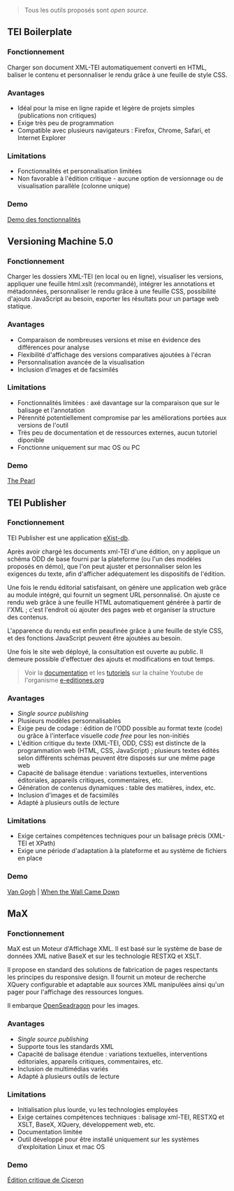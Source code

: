 
> Tous les outils proposés sont *open source*.

## TEI Boilerplate

### Fonctionnement

Charger son document XML-TEI automatiquement converti en HTML, baliser le contenu et personnaliser le rendu grâce à une feuille de style CSS. 

### Avantages

- Idéal pour la mise en ligne rapide et légère de projets simples (publications non critiques) 
- Exige très peu de programmation
- Compatible avec plusieurs navigateurs : Firefox, Chrome, Safari, et Internet Explorer

### Limitations

- Fonctionnalités et personnalisation limitées
- Non favorable à l'édition critique - aucune option de versionnage ou de visualisation parallèle (colonne unique) 

### Demo
[Demo des fonctionnalités](https://dcl.ils.indiana.edu/teibp/content/demo.xml)

## Versioning Machine 5.0

### Fonctionnement

Charger les dossiers XML-TEI (en local ou en ligne), visualiser les versions, appliquer une feuille html.xslt (recommandé), intégrer les annotations et métadonnées, personnaliser le rendu grâce à une feuille CSS, possibilité d'ajouts JavaScript au besoin, exporter les résultats pour un partage web statique. 

### Avantages

- Comparaison de nombreuses versions et mise en évidence des différences pour analyse
- Flexibilité d'affichage des versions comparatives ajoutées à l'écran
- Personnalisation avancée de la visualisation
- Inclusion d’images et de facsimilés

### Limitations

- Fonctionnalités limitées : axé davantage sur la comparaison que sur le balisage et l'annotation
- Pérennité potentiellement compromise par les améliorations portées aux versions de l'outil
- Très peu de documentation et de ressources externes, aucun tutoriel diponible
- Fonctionne uniquement sur mac OS ou PC

### Demo

[The Pearl](http://v-machine.org/samples/pearl.html)

## TEI Publisher

### Fonctionnement

TEI Publisher est une application [eXist-db](http://exist-db.org/exist/apps/homepage/index.html). 

Après avoir chargé les documents xml-TEI d'une édition, on y applique un schéma ODD de base fourni par la plateforme (ou l'un des modèles proposés en démo), que l'on peut ajuster et personnaliser selon les exigences du texte, afin d'afficher adéquatement les dispositifs de l'édition.

Une fois le rendu éditorial satisfaisant, on génère une application web grâce au module intégré, qui fournit un segment URL personnalisé. On ajuste ce rendu web grâce à une feuille HTML automatiquement générée à partir de l'XML ; c'est l'endroit où ajouter des pages web et organiser la structure des contenus. 

L'apparence du rendu est enfin peaufinée grâce à une feuille de style CSS, et des fonctions JavaScript peuvent être ajoutées au besoin. 

Une fois le site web déployé, la consultation est ouverte au public. Il demeure possible d'effectuer des ajouts et modifications en tout temps. 

> Voir la [documentation](https://teipublisher.com/exist/apps/tei-publisher/doc/documentation.xml?odd=docbook&view=div) et les [tutoriels](https://www.youtube.com/watch?v=QuWrfAS2SWM&list=PLx8WACGMjM7mmlJXUW-SdEKw9pEBNMzfW) sur la chaîne Youtube de l'organisme [e-editiones.org](e-editiones.org)

### Avantages

- *Single source publishing*
- Plusieurs modèles personnalisables
- Exige peu de codage : édition de l'ODD possible au format texte (code) ou grâce à l'interface visuelle *code free* pour les non-initiés
- L'édition critique du texte (XML-TEI, ODD, CSS) est distincte de la programmation web (HTML, CSS, JavaScript) ; plusieurs textes édités selon différents schémas peuvent être disposés sur une même page web 
- Capacité de balisage étendue : variations textuelles, interventions éditoriales, appareils critiques, commentaires, etc.
- Génération de contenus dynamiques : table des matières, index, etc.
- Inclusion d'images et de facsimilés
- Adapté à plusieurs outils de lecture

### Limitations

- Exige certaines compétences techniques pour un balisage précis (XML-TEI et XPath)
- Exige une période d'adaptation à la plateforme et au système de fichiers en place

### Demo 
[Van Gogh](https://teipublisher.com/exist/apps/vangogh/let001a.xml?view=page&odd=vangogh&panels=0.2) | [When the Wall Came Down](https://teipublisher.com/exist/apps/dodis-facets/53168.xml?view=body&odd=dodis)

## MaX

### Fonctionnement

MaX est un Moteur d'Affichage XML. Il est basé sur le système de base de données XML native BaseX et sur les technologie RESTXQ et XSLT.

Il propose en standard des solutions de fabrication de pages respectants les principes du responsive design. Il fournit un moteur de recherche XQuery configurable et adaptable aux sources XML manipulées ainsi qu'un pager pour l'affichage des ressources longues.

Il embarque [OpenSeadragon](https://openseadragon.github.io) pour les images.

### Avantages

- *Single source publishing*
- Supporte tous les standards XML
- Capacité de balisage étendue : variations textuelles, interventions éditoriales, appareils critiques, commentaires, etc.
- Inclusion de multimédias variés
- Adapté à plusieurs outils de lecture

### Limitations

- Initialisation plus lourde, vu les technologies employées
- Exige certaines compétences techniques : balisage xml-TEI, RESTXQ et XSLT, BaseX, XQuery, développement web, etc.
- Documentation limitée
- Outil développé pour être installé uniquement sur les systèmes d’exploitation Linux et mac OS

### Demo
[Édition critique de Ciceron](https://www.unicaen.fr/puc/sources/ciceron/FR_livre1.xml/fr_livre1_1/lat_livre1_1)